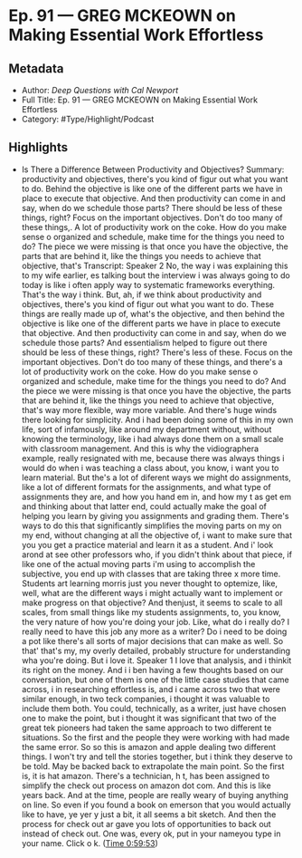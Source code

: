 # Ep. 91 —  GREG MCKEOWN on Making Essential Work Effortless

## Metadata

* Author: *Deep Questions with Cal Newport*
* Full Title: Ep. 91 —  GREG MCKEOWN on Making Essential Work Effortless
* Category: #Type/Highlight/Podcast

## Highlights

* Is There a Difference Between Productivity and Objectives?
  Summary:
  productivity and objectives, there's you kind of figur out what you want to do. Behind the objective is like one of the different parts we have in place to execute that objective. And then productivity can come in and say, when do we schedule those parts? There should be less of these things, right? Focus on the important objectives. Don't do too many of these things,. A lot of productivity work on the coke. How do you make sense o organized and schedule, make time for the things you need to do? The piece we were missing is that once you have the objective, the parts that are behind it, like the things you needs to achieve that objective, that's
  Transcript:
  Speaker 2
  No, the way i was explaining this to my wife earlier, es talking bout the interview i was always going to do today is like i often apply way to systematic frameworks everything. That's the way i think. But, ah, if we think about productivity and objectives, there's you kind of figur out what you want to do. These things are really made up of, what's the objective, and then behind the objective is like one of the different parts we have in place to execute that objective. And then productivity can come in and say, when do we schedule those parts? And essentialism helped to figure out there should be less of these things, right? There's less of these. Focus on the important objectives. Don't do too many of these things, and there's a lot of productivity work on the coke. How do you make sense o organized and schedule, make time for the things you need to do? And the piece we were missing is that once you have the objective, the parts that are behind it, like the things you need to achieve that objective, that's way more flexible, way more variable. And there's huge winds there looking for simplicity. And i had been doing some of this in my own life, sort of infamously, like around my department without, without knowing the terminology, like i had always done them on a small scale with classroom management. And this is why the vidiographera example, really resignated with me, because there was always things i would do when i was teaching a class about, you know, i want you to learn material. But the's a lot of diferent ways we might do assignments, like a lot of different formats for the assignments, and what type of assignments they are, and how you hand em in, and how my t as get em and thinking about that latter end, could actually make the goal of helping you learn by giving you assignments and grading them. There's ways to do this that significantly simplifies the moving parts on my on my end, without changing at all the objective of, i want to make sure that you you get a practice material and learn it as a student. And i' look arond at see other professors who, if you didn't think about that piece, if like one of the actual moving parts i'm using to accomplish the subjective, you end up with classes that are taking three x more time. Students art learning morris just you never thought to optemize, like, well, what are the different ways i might actually want to implement or make progress on that objective? And thenjust, it seems to scale to all scales, from small things like my students assignments, to, you know, the very nature of how you're doing your job. Like, what do i really do? I really need to have this job any more as a writer? Do i need to be doing a pot like there's all sorts of major decisions that can make as well. So that' that's my, my overly detailed, probably structure for understanding wha you're doing. But i love it.
  Speaker 1
  I love that analysis, and i thinkit its right on the money. And i i ben having a few thoughts based on our conversation, but one of them is one of the little case studies that came across, i in researching effortless is, and i came across two that were similar enough, in two teck companies, i thought it was valuable to include them both. You could, technically, as a writer, just have chosen one to make the point, but i thought it was significant that two of the great tek pioneers had taken the same approach to two different te situations. So the first and the people they were working with had made the same error. So so this is amazon and apple dealing two different things. I won't try and tell the stories together, but i think they deserve to be told. May be backed back to extrapolate the main point. So the first is, it is hat amazon. There's a technician, h t, has been assigned to simplify the check out process on amazon dot com. And this is like years back. And at the time, people are really weary of buying anything on line. So even if you found a book on emerson that you would actually like to have, ye yer y just a bit, it all seems a bit sketch. And then the process for check out ar gave you lots of opportunities to back out instead of check out. One was, every ok, put in your nameyou type in your name. Click o k. ([Time 0:59:53](https://share.snipd.com/snip/27cb4570-21e1-4bc4-9852-5f1eef3cf153))
